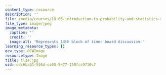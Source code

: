 ```yaml
---
content_type: resource
description: ''
file: /media/courses/18-05-introduction-to-probability-and-statistics-spring-2014/cdc6ba31546dca085e77150fcc9710c7_tl14.jpg
file_type: image/jpeg
image_metadata:
  caption: ''
  credit: ''
  image-alt: 'Represents 14th block of time: board discussion.'
learning_resource_types: []
ocw_type: OCWImage
resourcetype: Image
title: tl14.jpg
uid: cdc6ba31-546d-ca08-5e77-150fcc9710c7
---
```

